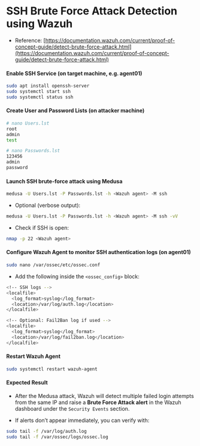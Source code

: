 # SSH Brute Force Attack Detection using Wazuh

- Reference: [https://documentation.wazuh.com/current/proof-of-concept-guide/detect-brute-force-attack.html](https://documentation.wazuh.com/current/proof-of-concept-guide/detect-brute-force-attack.html)

#### Enable SSH Service (on target machine, e.g. agent01)

```sh
sudo apt install openssh-server
sudo systemctl start ssh
sudo systemctl status ssh
```

#### Create User and Password Lists (on attacker machine)

```sh
# nano Users.lst
root
admin
test
```

```sh
# nano Passwords.lst
123456
admin
password
```

#### Launch SSH brute-force attack using Medusa

```sh
medusa -U Users.lst -P Passwords.lst -h <Wazuh agent> -M ssh
```

- Optional (verbose output):

```sh
medusa -U Users.lst -P Passwords.lst -h <Wazuh agent> -M ssh -vV
```

- Check if SSH is open:

```sh
nmap -p 22 <Wazuh agent>
```

#### Configure Wazuh Agent to monitor SSH authentication logs (on agent01)

```sh
sudo nano /var/ossec/etc/ossec.conf
```

- Add the following inside the `<ossec_config>` block:

```sh
<!-- SSH logs -->
<localfile>
  <log_format>syslog</log_format>
  <location>/var/log/auth.log</location>
</localfile>

<!-- Optional: Fail2Ban log if used -->
<localfile>
  <log_format>syslog</log_format>
  <location>/var/log/fail2ban.log</location>
</localfile>
```

#### Restart Wazuh Agent

```sh
sudo systemctl restart wazuh-agent
```

#### Expected Result

- After the Medusa attack, Wazuh will detect multiple failed login attempts from the same IP and raise a **Brute Force Attack alert** in the Wazuh dashboard under the `Security Events` section.

- If alerts don’t appear immediately, you can verify with:

```sh
sudo tail -f /var/log/auth.log
sudo tail -f /var/ossec/logs/ossec.log
```
